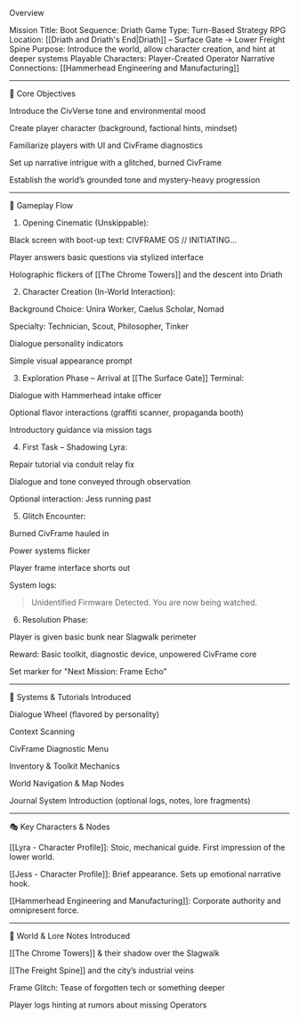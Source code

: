 
Overview

Mission Title: Boot Sequence: Driath
Game Type: Turn-Based Strategy RPG
Location: [[Driath and Driath's End|Driath]] – Surface Gate → Lower Freight Spine
Purpose: Introduce the world, allow character creation, and hint at deeper systems
Playable Characters: Player-Created Operator
Narrative Connections:  [[Hammerhead Engineering and Manufacturing]]


---

🎯 Core Objectives

Introduce the CivVerse tone and environmental mood

Create player character (background, factional hints, mindset)

Familiarize players with UI and CivFrame diagnostics

Set up narrative intrigue with a glitched, burned CivFrame

Establish the world’s grounded tone and mystery-heavy progression



---

🧩 Gameplay Flow

1. Opening Cinematic (Unskippable):

Black screen with boot-up text: CIVFRAME OS // INITIATING...

Player answers basic questions via stylized interface

Holographic flickers of [[The Chrome Towers]] and the descent into Driath


2. Character Creation (In-World Interaction):

Background Choice: Unira Worker, Caelus Scholar, Nomad

Specialty: Technician, Scout, Philosopher, Tinker

Dialogue personality indicators

Simple visual appearance prompt


3. Exploration Phase – Arrival at [[The Surface Gate]] Terminal:

Dialogue with Hammerhead intake officer

Optional flavor interactions (graffiti scanner, propaganda booth)

Introductory guidance via mission tags


4. First Task – Shadowing Lyra:

Repair tutorial via conduit relay fix

Dialogue and tone conveyed through observation

Optional interaction: Jess running past


5. Glitch Encounter:

Burned CivFrame hauled in

Power systems flicker

Player frame interface shorts out

System logs:

> Unidentified Firmware Detected.
You are now being watched.




6. Resolution Phase:

Player is given basic bunk near Slagwalk perimeter

Reward: Basic toolkit, diagnostic device, unpowered CivFrame core

Set marker for "Next Mission: Frame Echo"



---

🧰 Systems & Tutorials Introduced

Dialogue Wheel (flavored by personality)

Context Scanning

CivFrame Diagnostic Menu

Inventory & Toolkit Mechanics

World Navigation & Map Nodes

Journal System Introduction (optional logs, notes, lore fragments)



---

🎭 Key Characters & Nodes

 [[Lyra - Character Profile]]: Stoic, mechanical guide. First impression of the lower world.

[[Jess - Character Profile]]: Brief appearance. Sets up emotional narrative hook.

[[Hammerhead Engineering and Manufacturing]]: Corporate authority and omnipresent force.



---

🌌 World & Lore Notes Introduced

[[The Chrome Towers]] & their shadow over the Slagwalk

[[The Freight Spine]] and the city’s industrial veins

Frame Glitch: Tease of forgotten tech or something deeper

Player logs hinting at rumors about missing Operators

